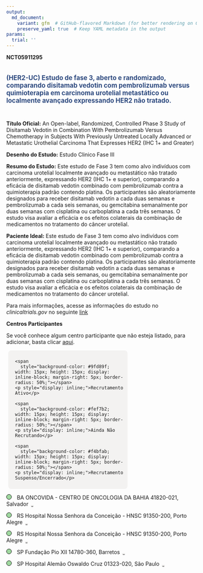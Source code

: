 ```yaml
---
output: 
  md_document:
    variant: gfm  # GitHub-flavored Markdown (for better rendering on GitHub)
    preserve_yaml: true  # Keep YAML metadata in the output
params:
  trial: ''
---
```


**NCT05911295**

<div style="padding: 5px 5px 5px 0px; font-size: 1.20em; font-weight: bold; color: #2E4A7F; text-align: left; margin-bottom: 20px">

(HER2-UC) Estudo de fase 3, aberto e randomizado, comparando disitamab
vedotin com pembrolizumab versus quimioterapia em carcinoma urotelial
metastático ou localmente avançado expressando HER2 não tratado.

</div>

**Título Oficial:** An Open-label, Randomized, Controlled Phase 3 Study
of Disitamab Vedotin in Combination With Pembrolizumab Versus
Chemotherapy in Subjects With Previously Untreated Locally Advanced or
Metastatic Urothelial Carcinoma That Expresses HER2 (IHC 1+ and Greater)

**Desenho do Estudo:** Estudo Clinico Fase III

**Resumo do Estudo:** Este estudo de Fase 3 tem como alvo indivíduos com
carcinoma urotelial localmente avançado ou metastático não tratado
anteriormente, expressando HER2 (IHC 1+ e superior), comparando a
eficácia de disitamab vedotin combinado com pembrolizumab contra a
quimioterapia padrão contendo platina. Os participantes são
aleatoriamente designados para receber disitamab vedotin a cada duas
semanas e pembrolizumab a cada seis semanas, ou gemcitabina semanalmente
por duas semanas com cisplatina ou carboplatina a cada três semanas. O
estudo visa avaliar a eficácia e os efeitos colaterais da combinação de
medicamentos no tratamento do câncer urotelial.

**Paciente Ideal:** Este estudo de Fase 3 tem como alvo indivíduos com
carcinoma urotelial localmente avançado ou metastático não tratado
anteriormente, expressando HER2 (IHC 1+ e superior), comparando a
eficácia de disitamab vedotin combinado com pembrolizumab contra a
quimioterapia padrão contendo platina. Os participantes são
aleatoriamente designados para receber disitamab vedotin a cada duas
semanas e pembrolizumab a cada seis semanas, ou gemcitabina semanalmente
por duas semanas com cisplatina ou carboplatina a cada três semanas. O
estudo visa avaliar a eficácia e os efeitos colaterais da combinação de
medicamentos no tratamento do câncer urotelial.

Para mais informações, acesse as informações do estudo no
*clinicaltrials.gov* no seguinte
[link](https://clinicaltrials.gov/ct2/show/NCT05911295)

**Centros Participantes**

Se você conhece algum centro participante que não esteja listado, para
adicionar, basta clicar
[aqui](https://flazar.shinyapps.io/formsapp?study_nct_id=NCT05911295&location_id=N%2FA&location_full_name=N%2FA&form_type=Adicionar%20Centro%7D).

<div style="margin-bottom: 8px; margin-left: 5px; padding: 8px; max-width: 300px; background-color: #f3f2f1; border-radius: 8px;">

<div style="margin-left: 10px;">

    <span 
      style="background-color: #9fd89f; width: 15px; height: 15px; display: inline-block; margin-right: 5px; border-radius: 50%;"></span>
    <p style="display: inline;">Recrutamento Ativo</p>

</div>

<div style="margin-left: 10px;">

    <span 
      style="background-color: #fef7b2; width: 15px; height: 15px; display: inline-block; margin-right: 5px; border-radius: 50%;"></span>
    <p style="display: inline;">Ainda Não Recrutando</p>

</div>

<div style="margin-left: 10px;">

    <span 
      style="background-color: #f4bfab; width: 15px; height: 15px; display: inline-block; margin-right: 5px; border-radius: 50%;"></span>
    <p style="display: inline;">Recrutamento Suspenso/Encerrado</p>

</div>

</div>

<span style="border: 0.5px solid black; display: inline-block; width: 12px; height: 12px; border-radius: 50%; margin-right: 10px; padding-bottom: 0px; background-color: #9fd89f;"></span>
BA ONCOVIDA - CENTRO DE ONCOLOGIA DA BAHIA 41820-021, Salvador
<span style="color: #2E4A7F; margin-left: 2px; padding: 2px; background-color: #f3f2f1; border-radius: 8px; font-weight: 500; font-size: 0.6">[REPORTAR
ERRO](https://flazar.shinyapps.io/formsapp?study_nct_id=NCT05911295&location_id=CENTRODEONCOLOGIADABAHIASALVADOROTHER41820021BRAZIL&location_full_name=ONCOVIDA%20-%20CENTRO%20DE%20ONCOLOGIA%20DA%20BAHIA%2C%2041820-021%2C%20Salvador&form_type=Reportar%20Erro)</span>

<span style="border: 0.5px solid black; display: inline-block; width: 12px; height: 12px; border-radius: 50%; margin-right: 10px; padding-bottom: 0px; background-color: #9fd89f;"></span>
RS Hospital Nossa Senhora da Conceição - HNSC 91350-200, Porto Alegre
<span style="color: #2E4A7F; margin-left: 2px; padding: 2px; background-color: #f3f2f1; border-radius: 8px; font-weight: 500; font-size: 0.6">[REPORTAR
ERRO](https://flazar.shinyapps.io/formsapp?study_nct_id=NCT05911295&location_id=HOSPITALNOSSASENHORADACONCEICAOPORTOALEGREOTHER91350200BRAZIL&location_full_name=Hospital%20Nossa%20Senhora%20da%20Concei%C3%A7%C3%A3o%20-%20HNSC%2C%2091350-200%2C%20Porto%20Alegre&form_type=Reportar%20Erro)</span>

<span style="border: 0.5px solid black; display: inline-block; width: 12px; height: 12px; border-radius: 50%; margin-right: 10px; padding-bottom: 0px; background-color: #9fd89f;"></span>
RS Hospital Nossa Senhora da Conceição - HNSC 91350-200, Porto Alegre
<span style="color: #2E4A7F; margin-left: 2px; padding: 2px; background-color: #f3f2f1; border-radius: 8px; font-weight: 500; font-size: 0.6">[REPORTAR
ERRO](https://flazar.shinyapps.io/formsapp?study_nct_id=NCT05911295&location_id=HOSPITALNOSSASENHORADACONCEICAOPORTOALEGREOTHER91350200BRAZIL&location_full_name=Hospital%20Nossa%20Senhora%20da%20Concei%C3%A7%C3%A3o%20-%20HNSC%2C%2091350-200%2C%20Porto%20Alegre&form_type=Reportar%20Erro)</span>

<span style="border: 0.5px solid black; display: inline-block; width: 12px; height: 12px; border-radius: 50%; margin-right: 10px; padding-bottom: 0px; background-color: #9fd89f;"></span>
SP Fundação Pio XII 14780-360, Barretos
<span style="color: #2E4A7F; margin-left: 2px; padding: 2px; background-color: #f3f2f1; border-radius: 8px; font-weight: 500; font-size: 0.6">[REPORTAR
ERRO](https://flazar.shinyapps.io/formsapp?study_nct_id=NCT05911295&location_id=HOSPITALDECANCERDEBARRETOSFUNDACAOPIOXIIBARRETOSOTHER14784400BRAZIL&location_full_name=Funda%C3%A7%C3%A3o%20Pio%20XII%2C%2014780-360%2C%20Barretos&form_type=Reportar%20Erro)</span>

<span style="border: 0.5px solid black; display: inline-block; width: 12px; height: 12px; border-radius: 50%; margin-right: 10px; padding-bottom: 0px; background-color: #9fd89f;"></span>
SP Hospital Alemão Oswaldo Cruz 01323-020, São Paulo
<span style="color: #2E4A7F; margin-left: 2px; padding: 2px; background-color: #f3f2f1; border-radius: 8px; font-weight: 500; font-size: 0.6">[REPORTAR
ERRO](https://flazar.shinyapps.io/formsapp?study_nct_id=NCT05911295&location_id=HOSPITALALEMAOOSWALDOCRUZSAOPAULOOTHER01327001BRAZIL&location_full_name=Hospital%20Alem%C3%A3o%20Oswaldo%20Cruz%2C%2001323-020%2C%20S%C3%A3o%20Paulo&form_type=Reportar%20Erro)</span>
